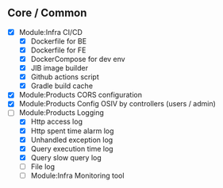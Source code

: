 ## Core / Common
- [x] Module:Infra CI/CD
  - [x] Dockerfile for BE
  - [x] Dockerfile for FE
  - [x] DockerCompose for dev env
  - [x] JIB image builder
  - [x] Github actions script
  - [x] Gradle build cache
- [x] Module:Products CORS configuration
- [x] Module:Products Config OSIV by controllers (users / admin)
- [ ] Module:Products Logging
  - [x] Http access log
  - [x] Http spent time alarm log
  - [x] Unhandled exception log
  - [x] Query execution time log
  - [x] Query slow query log
  - [ ] File log
  - [ ] Module:Infra Monitoring tool
